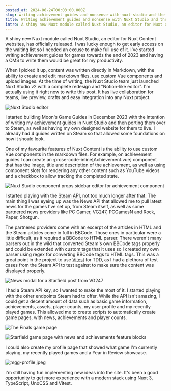 ```yaml
---
posted_at: 2024-06-24T00:03:00.000Z
slug: writing-achievement-guides-and-nonsense-with-nuxt-studio-and-the-steam-api
title: Writing achievement guides and nonsense with Nuxt Studio and the Steam API
intro: A shiny new Nuxt module called Nuxt Studio, an editor for Nuxt Content websites, has officially released. I was lucky enough to get early access on the waiting list so I needed an excuse to make full use of it.
---
```


A shiny new Nuxt module called Nuxt Studio, an editor for Nuxt Content websites, has officially released. I was lucky enough to get early access on the waiting list so I needed an excuse to make full use of it. I've started writing achievement guides for games towards the end of 2023 and having a CMS to write them would be great for my productivity.

When I picked it up, content was written directly in Markdown, with the ability to create and edit markdown files, use custom Vue components and upload images. At the time of writing, the Nuxt Studio team just launched Nuxt Studio v2 with a complete redesign and "Notion-like editor". I'm actually using it right now to write this post. It has live collaboration for teams, live preview, drafts and easy integration into any Nuxt project.

![Nuxt Studio editor](/images/posts/nuxt-studio-1.jpeg)

I started building Moon's Game Guides in December 2023 with the intention of writing my achievement guides in Nuxt Studio and then porting them over to Steam, as well as having my own designed website for them to live. I already had 4 guides written on Steam so that allowed some foundations on how it should look.

One of my favourite features of Nuxt Content is the ability to use custom Vue components in the markdown files. For example, on achievement guides I can create an :prose-code-inline[Achievement.vue] component that has the image, title and description of the achievement, as well as using component slots for rendering any other content such as YouTube videos and a checkbox to allow tracking the completed state.

![Nuxt Studio component props sidebar editor for achievement component](/images/posts/nuxt-studio-2.jpeg)

I started playing with the [Steam API](https://steamcommunity.com/dev), not too much longer after that. The main thing I was eyeing up was the News API that allowed me to pull latest news for the games I've set up, from Steam itself, as well as some partnered news providers like PC Gamer, VG247, PCGamesN and Rock, Paper, Shotgun.

The partnered providers come with an excerpt of the articles in HTML and the Steam articles come in full in BBCode. Those ones in particular were a little difficult, as it required a BBCode to HTML parser. There weren't many parsers out in the wild that converted Steam's own BBCode tags properly and could be extended with custom tags that it uses so I created my own parser using regex for converting BBCode tags to HTML tags. This was a great point in the project to use [Vitest](https://vitest.dev/) for TDD, as I had a plethora of test cases from the Steam API to test against to make sure the content was displayed properly.

![News modal for a Starfield post from VG247](/images/posts/mgg-modal.jpeg)

I had a Steam API key, so I wanted to make the most of it. I started playing with the other endpoints Steam had to offer. While the API isn't amazing, I could get a decent amount of data such as basic game information, achievements, assets, player counts, my user profile and my recently played games. This allowed me to create scripts to automatically create game pages, with news, achievements and player counts.

![The Finals game page](/images/posts/mgg-the-finals.jpeg)

![Starfield game page with news and achievements feature blocks](/images/posts/mgg-starfield.jpeg)

I could also create my profile page that showed what game I'm currently playing, my recently played games and a Year in Review showcase.

![mgg-profile.jpeg](/images/posts/mgg-profile.jpeg)

I'm still having fun implementing new ideas into the site. It's been a good opportunity to get more experience with a modern stack using Nuxt 3, TypeScript, UnoCSS and Vitest.
